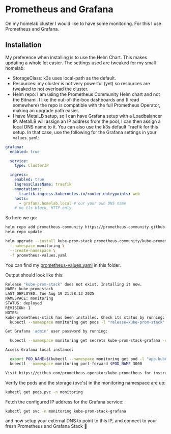 # Prometheus and Grafana

On my homelab cluster I would like to have some monitoring. For this I use Prometheus and Grafana.

## Installation

My preference when installing is to use the Helm Chart. This makes updating a whole lot easier. 
The settings used are tweaked for my small homelab:
- StorageClass: k3s uses local-path as the default.
- Resources: my cluster is not very powerful (yet) so resources are tweaked to not overload the cluster.
- Helm repo: I am using the Prometheus Community Helm chart and not the Bitnami. I like the out-of-the-box dashboards and (I read somewhere) the repo is compatible with the full Prometheus Operator, making an upgrade path easier.
- I have MetalLB setup, so I can have Grafana setup with a Loadbalancer IP. MetalLB will assign an IP address from the pool, I can then assign a local DNS name to it. You can also use the k3s default Traefik for this setup. In that case, use the following for the Grafana settings in your `values.yaml`:

```yaml
grafana:
  enabled: true

  service:
    type: ClusterIP

  ingress:
    enabled: true
    ingressClassName: traefik
    annotations:
      traefik.ingress.kubernetes.io/router.entrypoints: web
    hosts:
      - grafana.homelab.local # our your own DNS name
    # no tls block, HTTP only
```

So here we go:
```bash
helm repo add prometheus-community https://prometheus-community.github.io/helm-charts
helm repo update

helm upgrade --install kube-prom-stack prometheus-community/kube-prometheus-stack \
  --namespace monitoring \
  --create-namespace \
  -f prometheus-values.yaml
```

You can find my [prometheus-values.yaml](./prometheus-values.yaml) in this folder.

Output should look like this:
```bash
Release "kube-prom-stack" does not exist. Installing it now.
NAME: kube-prom-stack
LAST DEPLOYED: Tue Aug 19 21:58:13 2025
NAMESPACE: monitoring
STATUS: deployed
REVISION: 1
NOTES:
kube-prometheus-stack has been installed. Check its status by running:
  kubectl --namespace monitoring get pods -l "release=kube-prom-stack"

Get Grafana 'admin' user password by running:

  kubectl --namespace monitoring get secrets kube-prom-stack-grafana -o jsonpath="{.data.admin-password}" | base64 -d ; echo

Access Grafana local instance:

  export POD_NAME=$(kubectl --namespace monitoring get pod -l "app.kubernetes.io/name=grafana,app.kubernetes.io/instance=kube-prom-stack" -oname)
  kubectl --namespace monitoring port-forward $POD_NAME 3000

Visit https://github.com/prometheus-operator/kube-prometheus for instructions on how to create & configure Alertmanager and Prometheus instances using the Operator.
```

Verify the pods and the storage (pvc's) in the monitoring namespace are up:
```bash
kubectl get pods,pvc -n monitoring
```

Fetch the configured IP address for the Grafana service:
```bash
kubectl get svc -n monitoring kube-prom-stack-grafana
```
and now setup your external DNS to point to this IP, and connect to your fresh Prometheus and Grafana Stack :rocket:
